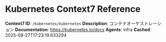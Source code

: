 # Kubernetes Context7 Reference

**Context7 ID**: `/kubernetes/kubernetes`
**Description**: コンテナオーケストレーション
**Documentation**: https://kubernetes.io/docs
**Agents**: infra
**Cached**: 2025-08-27T17:23:19.633294
